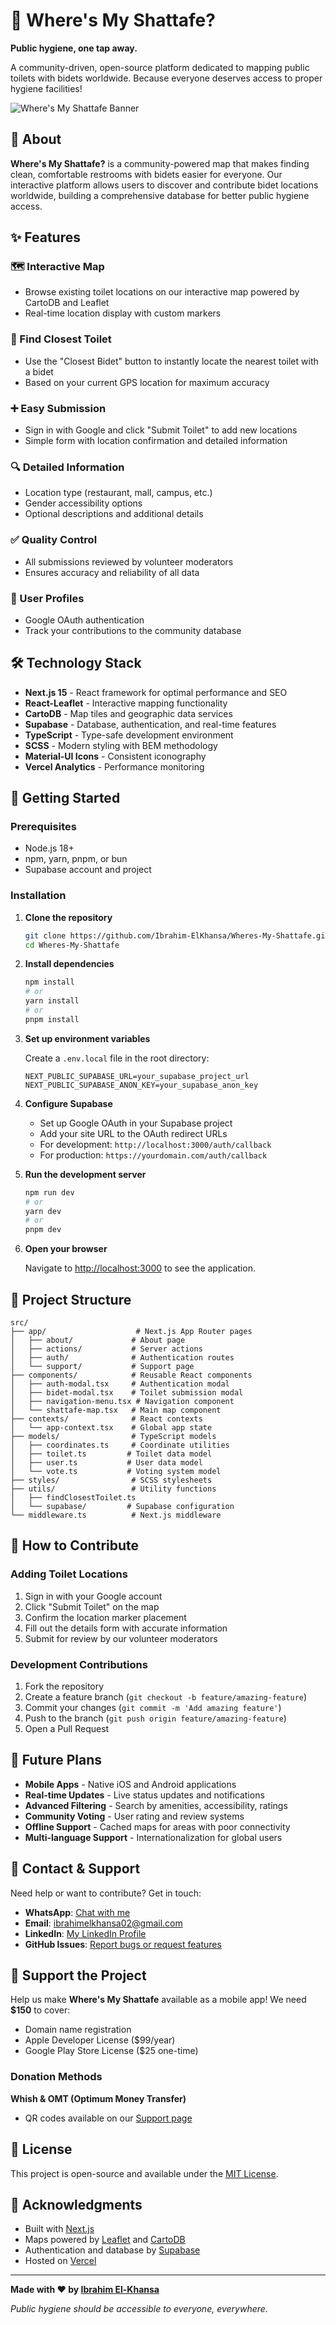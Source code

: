# 🚽 Where's My Shattafe?

**Public hygiene, one tap away.**

A community-driven, open-source platform dedicated to mapping public toilets with bidets worldwide. Because everyone deserves access to proper hygiene facilities!

![Where's My Shattafe Banner](./public/shattafe-marker.png)

## 🌟 About

**Where's My Shattafe?** is a community-powered map that makes finding clean, comfortable restrooms with bidets easier for everyone. Our interactive platform allows users to discover and contribute bidet locations worldwide, building a comprehensive database for better public hygiene access.

## ✨ Features

### 🗺️ Interactive Map
- Browse existing toilet locations on our interactive map powered by CartoDB and Leaflet
- Real-time location display with custom markers

### 📍 Find Closest Toilet
- Use the "Closest Bidet" button to instantly locate the nearest toilet with a bidet
- Based on your current GPS location for maximum accuracy

### ➕ Easy Submission
- Sign in with Google and click "Submit Toilet" to add new locations
- Simple form with location confirmation and detailed information

### 🔍 Detailed Information
- Location type (restaurant, mall, campus, etc.)
- Gender accessibility options
- Optional descriptions and additional details

### ✅ Quality Control
- All submissions reviewed by volunteer moderators
- Ensures accuracy and reliability of all data

### 👤 User Profiles
- Google OAuth authentication
- Track your contributions to the community database

## 🛠️ Technology Stack

- **Next.js 15** - React framework for optimal performance and SEO
- **React-Leaflet** - Interactive mapping functionality
- **CartoDB** - Map tiles and geographic data services
- **Supabase** - Database, authentication, and real-time features
- **TypeScript** - Type-safe development environment
- **SCSS** - Modern styling with BEM methodology
- **Material-UI Icons** - Consistent iconography
- **Vercel Analytics** - Performance monitoring

## 🚀 Getting Started

### Prerequisites

- Node.js 18+ 
- npm, yarn, pnpm, or bun
- Supabase account and project

### Installation

1. **Clone the repository**
   ```bash
   git clone https://github.com/Ibrahim-ElKhansa/Wheres-My-Shattafe.git
   cd Wheres-My-Shattafe
   ```

2. **Install dependencies**
   ```bash
   npm install
   # or
   yarn install
   # or
   pnpm install
   ```

3. **Set up environment variables**
   
   Create a `.env.local` file in the root directory:
   ```env
   NEXT_PUBLIC_SUPABASE_URL=your_supabase_project_url
   NEXT_PUBLIC_SUPABASE_ANON_KEY=your_supabase_anon_key
   ```

4. **Configure Supabase**
   - Set up Google OAuth in your Supabase project
   - Add your site URL to the OAuth redirect URLs
   - For development: `http://localhost:3000/auth/callback`
   - For production: `https://yourdomain.com/auth/callback`

5. **Run the development server**
   ```bash
   npm run dev
   # or
   yarn dev
   # or
   pnpm dev
   ```

6. **Open your browser**
   
   Navigate to [http://localhost:3000](http://localhost:3000) to see the application.

## 📁 Project Structure

```
src/
├── app/                    # Next.js App Router pages
│   ├── about/             # About page
│   ├── actions/           # Server actions
│   ├── auth/              # Authentication routes
│   └── support/           # Support page
├── components/            # Reusable React components
│   ├── auth-modal.tsx     # Authentication modal
│   ├── bidet-modal.tsx    # Toilet submission modal
│   ├── navigation-menu.tsx # Navigation component
│   └── shattafe-map.tsx   # Main map component
├── contexts/              # React contexts
│   └── app-context.tsx    # Global app state
├── models/                # TypeScript models
│   ├── coordinates.ts     # Coordinate utilities
│   ├── toilet.ts         # Toilet data model
│   ├── user.ts           # User data model
│   └── vote.ts           # Voting system model
├── styles/                # SCSS stylesheets
├── utils/                 # Utility functions
│   ├── findClosestToilet.ts
│   └── supabase/         # Supabase configuration
└── middleware.ts          # Next.js middleware
```

## 🎯 How to Contribute

### Adding Toilet Locations
1. Sign in with your Google account
2. Click "Submit Toilet" on the map
3. Confirm the location marker placement
4. Fill out the details form with accurate information
5. Submit for review by our volunteer moderators

### Development Contributions
1. Fork the repository
2. Create a feature branch (`git checkout -b feature/amazing-feature`)
3. Commit your changes (`git commit -m 'Add amazing feature'`)
4. Push to the branch (`git push origin feature/amazing-feature`)
5. Open a Pull Request

## 🚀 Future Plans

- **Mobile Apps** - Native iOS and Android applications
- **Real-time Updates** - Live status updates and notifications
- **Advanced Filtering** - Search by amenities, accessibility, ratings
- **Community Voting** - User rating and review systems
- **Offline Support** - Cached maps for areas with poor connectivity
- **Multi-language Support** - Internationalization for global users

## 💬 Contact & Support

Need help or want to contribute? Get in touch:

- **WhatsApp**: [Chat with me](https://wa.me/9613299973)
- **Email**: [ibrahimelkhansa02@gmail.com](mailto:ibrahimelkhansa02@gmail.com)
- **LinkedIn**: [My LinkedIn Profile](https://www.linkedin.com/in/ibrahimelkhansa/)
- **GitHub Issues**: [Report bugs or request features](https://github.com/Ibrahim-ElKhansa/Wheres-My-Shattafe/issues)

## 💝 Support the Project

Help us make **Where's My Shattafe** available as a mobile app! We need **$150** to cover:

- Domain name registration
- Apple Developer License ($99/year)
- Google Play Store License ($25 one-time)

### Donation Methods

**Whish & OMT (Optimum Money Transfer)**
- QR codes available on our [Support page](https://wheres-my-shattafe.vercel.app/support)

## 📄 License

This project is open-source and available under the [MIT License](LICENSE).

## 🙏 Acknowledgments

- Built with [Next.js](https://nextjs.org/)
- Maps powered by [Leaflet](https://leafletjs.com/) and [CartoDB](https://carto.com/)
- Authentication and database by [Supabase](https://supabase.com/)
- Hosted on [Vercel](https://vercel.com/)

---

**Made with ❤️ by [Ibrahim El-Khansa](https://github.com/Ibrahim-ElKhansa)**

*Public hygiene should be accessible to everyone, everywhere.*
